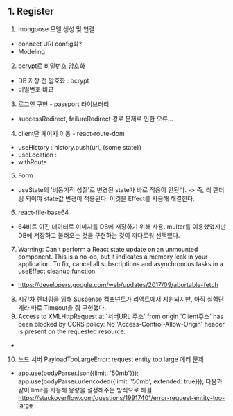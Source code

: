 ## 1. Register

1. mongoose 모델 생성 및 연결

- connect URI config화?
- Modeling

2. bcrypt로 비밀번호 암호화

- DB 저장 전 암호화 : bcrypt
- 비밀번호 비교

3. 로그인 구현 - passport 라이브러리

- successRedirect, failureRedirect 경로 문제로 인한 오류...

4. client단 페이지 이동 - react-route-dom

- useHistory : history.push(url, {some state})
- useLocation :
- withRoute

5. Form

- useState의 '비동기적 성질'로 변경된 state가 바로 적용이 안된다. -> 즉, 리 렌더링 되어야 state값 변경이 적용된다. 이것을 Effect를 사용해 해결한다.

6. react-file-base64

- 64비트 이진 데이터로 이미지를 DB에 저장하기 위해 사용. multer를 이용했었지만 DB에 저장하고 불러오는 것을 구현하는 것이 까다로워 선택했다.

7. Warning: Can't perform a React state update on an unmounted component. This is a no-op, but it indicates a memory leak in your application. To fix, cancel all subscriptions and asynchronous tasks in a useEffect cleanup function.

- https://developers.google.com/web/updates/2017/09/abortable-fetch

8. 시간차 렌더링을 위해 Suspense 컴포넌트가 리액트에서 지원되지만, 아직 실험단계라 따로 Timeout을 줘 구현했다.
9. Access to XMLHttpRequest at '서버URL 주소' from origin 'Client주소' has been blocked by CORS policy: No 'Access-Control-Allow-Origin' header is present on the requested resource.

-

10. 노드 서버 PayloadTooLargeError: request entity too large 에러 문제

- app.use(bodyParser.json({limit: '50mb'}));
  app.use(bodyParser.urlencoded({limit: '50mb', extended: true}));
  다음과 같이 limit를 사용해 용량을 설정해주는 방식으로 해결.
  https://stackoverflow.com/questions/19917401/error-request-entity-too-large

